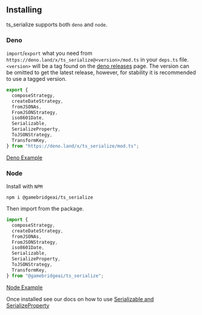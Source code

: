 ## Installing

ts_serialize supports both `deno` and `node`.

### Deno

`import`/`export` what you need from `https://deno.land/x/ts_serialize@<version>/mod.ts`
in your `deps.ts` file. `<version>` will be a tag found on the
[deno releases](https://deno.land/x/ts_serialize) page. The version can be omitted
to get the latest release, however, for stability it is recommended to use a tagged version.

```ts
export {
  composeStrategy,
  createDateStrategy,
  fromJSONAs,
  FromJSONStrategy,
  iso8601Date,
  Serializable,
  SerializeProperty,
  ToJSONStrategy,
  TransformKey,
} from "https://deno.land/x/ts_serialize/mod.ts";
```

[Deno Example](../examples/deno)

### Node

Install with `NPM`
```
npm i @gamebridgeai/ts_serialize
```

Then import from the package.

```ts
import {
  composeStrategy,
  createDateStrategy,
  fromJSONAs,
  FromJSONStrategy,
  iso8601Date,
  Serializable,
  SerializeProperty,
  ToJSONStrategy,
  TransformKey,
} from "@gamebridgeai/ts_serialize";
```

[Node Example](../examples/node)


Once installed see our docs on how to use [Serializable and SerializeProperty](./serializable)
